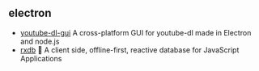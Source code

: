 ## electron

- [youtube-dl-gui](https://github.com/jely2002/youtube-dl-gui) A cross-platform GUI for youtube-dl made in Electron and node.js
- [rxdb](https://github.com/pubkey/rxdb) 🔄 A client side, offline-first, reactive database for JavaScript Applications